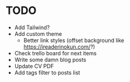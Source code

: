# TODO

- Add Tailwind?
- Add custom theme
  - Better link styles (offset background like https://ireaderinokun.com/?)
- Check trello board for next items
- Write some damn blog posts
- Update CV PDF
- Add tags filter to posts list